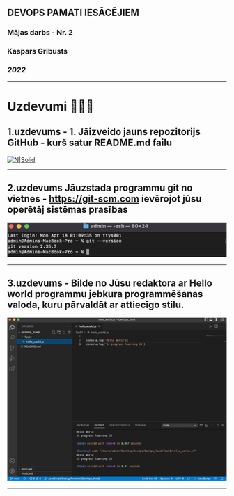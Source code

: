 ## DEVOPS PAMATI IESĀCĒJIEM
### Mājas darbs -  Nr. 2 
### Kaspars Gribusts
### _2022_
---
# Uzdevumi 🚀🚀🚀

## **1.uzdevums - 1. Jāizveido jauns repozitorijs GitHub - kurš satur README.md failu**

[![N|Solid](https://avatars.githubusercontent.com/u/15815699?v=4)](https://github.com/Kasishh/DevOps_fund)

---

## **2.uzdevums Jāuzstada programmu git no vietnes - https://git-scm.com ievērojot jūsu operētāj sistēmas prasības**

![GIT --version](https://github.com/Kasishh/DevOps_fund/blob/main/module_1%20/images/Git_instaled.png?raw=true)

---


## **3.uzdevums - Bilde no Jūsu redaktora ar Hello world programmu jebkura programmēšanas valoda, kuru pārvaldāt ar attiecīgo stilu.**

![Hello world](https://github.com/Kasishh/DevOps_fund/blob/main/module_1%20/images/VSCODE.png?raw=true)

---